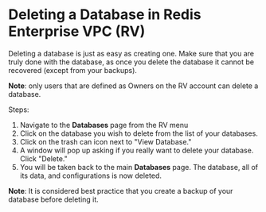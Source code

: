 Deleting a Database in Redis Enterprise VPC (RV)
================================================

Deleting a database is just as easy as creating one. Make sure that you
are truly done with the database, as once you delete the database it
cannot be recovered (except from your backups).

**Note**: only users that are defined as Owners on the RV account can
delete a database.

Steps:

1.  Navigate to the **Databases** page from the RV menu
2.  Click on the database you wish to delete from the list of your
    databases.
3.  Click on the trash can icon next to "View Database."
4.  A window will pop up asking if you really want to delete your
    database. Click "Delete."
5.  You will be taken back to the main **Databases** page. The database,
    all of its data, and configurations is now deleted.

**Note**: It is considered best practice that you create a backup of
your database before deleting it.

